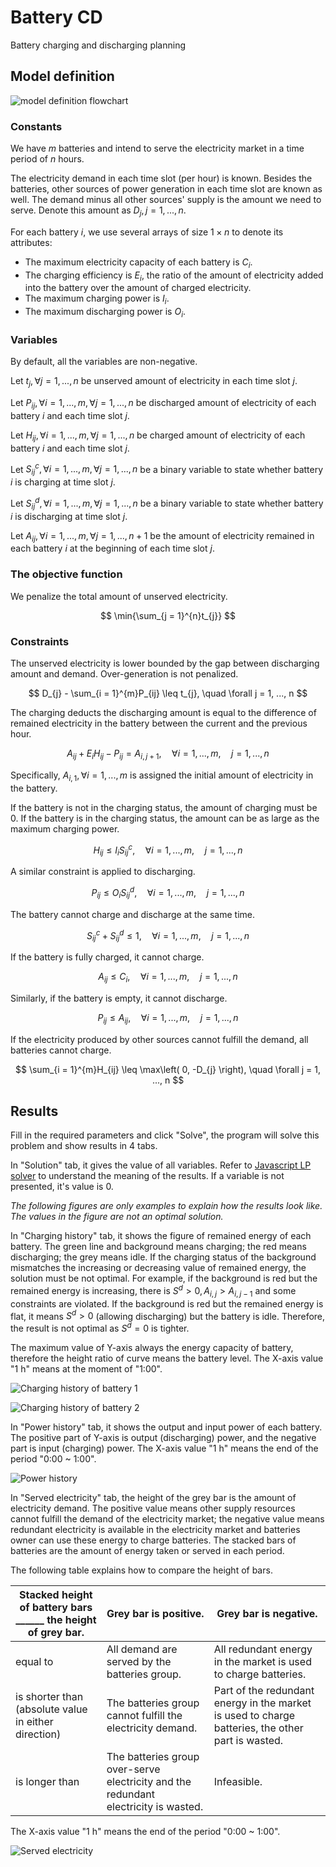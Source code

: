 # Battery CD
 Battery charging and discharging planning

## Model definition

![model definition flowchart](assets/model_definition.png)

### Constants

We have $m$ batteries and intend to serve the electricity market in a time period of $n$ hours.

The electricity demand in each time slot (per hour) is known. Besides the batteries, other sources of power generation in each time slot are known as well. The demand minus all other sources' supply is the amount we need to serve. Denote this amount as $D_{j}, j = 1, ..., n$.

For each battery $i$, we use several arrays of size $1 \times n$ to denote its attributes:

-   The maximum electricity capacity of each battery is $C_{i}$.
-   The charging efficiency is $E_{i}$, the ratio of the amount of electricity added into the battery over the amount of charged electricity.
-   The maximum charging power is $I_{i}$.
-   The maximum discharging power is $O_{i}$.

### Variables

By default, all the variables are non-negative.

Let $t_{j}, \forall j = 1, ..., n$ be unserved amount of electricity in each time slot $j$.

Let $P_{ij}, \forall i = 1, ..., m, \forall j =  1, ..., n$ be discharged amount of electricity of each battery $i$ and each time slot $j$.

Let $H_{ij}, \forall i = 1, ..., m, \forall j =  1, ..., n$ be charged amount of electricity of each battery $i$ and each time slot $j$.

Let $S_{ij}^{c}, \forall i = 1, ..., m, \forall j =  1, ..., n$ be a binary variable to state whether battery $i$ is charging at time slot $j$.

Let $S_{ij}^{d}, \forall i = 1, ..., m, \forall j =  1, ..., n$ be a binary variable to state whether battery $i$ is discharging at time slot $j$.

Let $A_{ij}, \forall i = 1, ..., m, \forall j =  1, ..., n+1$ be the amount of electricity remained in each battery $i$ at the beginning of each time slot $j$.

### The objective function

We penalize the total amount of unserved electricity.

$$
\min{\sum_{j = 1}^{n}t_{j}}
$$

### Constraints

The unserved electricity is lower bounded by the gap between discharging amount and demand. Over-generation is not penalized.

$$
D_{j} - \sum_{i = 1}^{m}P_{ij} \leq t_{j}, \quad \forall j = 1, ..., n
$$

The charging deducts the discharging amount is equal to the difference of remained electricity in the battery between the current and the previous hour.

$$
A_{ij} + E_{i}H_{ij} - P_{ij} = A_{i,j + 1}, \quad \forall i = 1, ..., m, \quad j = 1, ..., n
$$

Specifically, $A_{i,1}, \forall i = 1, ..., m$ is assigned the initial amount of electricity in the battery.

If the battery is not in the charging status, the amount of charging must be 0. If the battery is in the charging status, the amount can be as large as the maximum charging power.

$$
H_{ij} \leq I_{i}S_{ij}^{c}, \quad \forall i = 1, ..., m, \quad j = 1, ..., n
$$

A similar constraint is applied to discharging.

$$
P_{ij} \leq O_{i}S_{ij}^{d}, \quad \forall i = 1, ..., m, \quad j = 1, ..., n
$$

The battery cannot charge and discharge at the same time.

$$
S_{ij}^{c} + S_{ij}^{d} \leq 1, \quad \forall i = 1, ..., m, \quad j = 1, ..., n
$$

If the battery is fully charged, it cannot charge.

$$
A_{ij} \leq C_{i}, \quad \forall i = 1, ..., m, \quad j = 1, ..., n
$$

Similarly, if the battery is empty, it cannot discharge.

$$
P_{ij} \leq A_{ij}, \quad \forall i = 1, ..., m, \quad j = 1, ..., n
$$

If the electricity produced by other sources cannot fulfill the demand, all batteries cannot charge.

$$
\sum_{i = 1}^{m}H_{ij} \leq \max\left( 0, -D_{j} \right), \quad \forall j = 1, ..., n
$$

## Results

Fill in the required parameters and click "Solve", the program will solve this problem and show results in 4 tabs.

In "Solution" tab, it gives the value of all variables. Refer to [Javascript LP solver](https://www.npmjs.com/package/javascript-lp-solver) to understand the meaning of the results. If a variable is not presented, it's value is 0.

*The following figures are only examples to explain how the results look like. The values in the figure are not an optimal solution.*

In "Charging history" tab, it shows the figure of remained energy of each battery. The green line and background means charging; the red means discharging; the grey means idle. If the charging status of the background mismatches the increasing or decreasing value of remained energy, the solution must be not optimal. For example, if the background is red but the remained energy is increasing, there is $S^d>0, A_{i,j} > A_{i,j-1}$ and some constraints are violated. If the background is red but the remained energy is flat, it means $S^d>0$ (allowing discharging) but the battery is idle. Therefore, the result is not optimal as $S^d = 0$ is tighter. 

The maximum value of Y-axis always the energy capacity of battery, therefore the height ratio of curve means the battery level. The X-axis value "1 h" means at the moment of "1:00".

![Charging history of battery 1](assets/battery_1.png)

![Charging history of battery 2](assets/battery_2.png)

In "Power history" tab, it shows the output and input power of each battery. The positive part of Y-axis is output (discharging) power, and the negative part is input (charging) power. The X-axis value "1 h" means the end of the period "0:00 ~ 1:00".

![Power history](assets/power_history.png)

In "Served electricity" tab, the height of the grey bar is the amount of electricity demand. The positive value means other supply resources cannot fulfill the demand of the electricity market; the negative value means redundant electricity is available in the electricity market and batteries owner can use these energy to charge batteries. The stacked bars of batteries are the amount of energy taken or served in each period. 

The following table explains how to compare the height of bars.

| Stacked height of battery bars \_\_\_\_\_\_ the height of grey bar. | Grey bar is positive.                                        | Grey bar is negative.                                        |
| ------------------------------------------------------------ | ------------------------------------------------------------ | ------------------------------------------------------------ |
| equal to                                                     | All demand are served by the batteries group.                | All redundant energy in the market is used to charge batteries. |
| is shorter than (absolute value in either direction)         | The batteries group cannot fulfill the electricity demand.   | Part of the redundant energy in the market is used to charge batteries, the other part is wasted. |
| is longer than                                               | The batteries group over-serve electricity and the redundant electricity is wasted. | Infeasible.                                                  |

The X-axis value "1 h" means the end of the period "0:00 ~ 1:00".

![Served electricity](assets/served_electricity.png)
